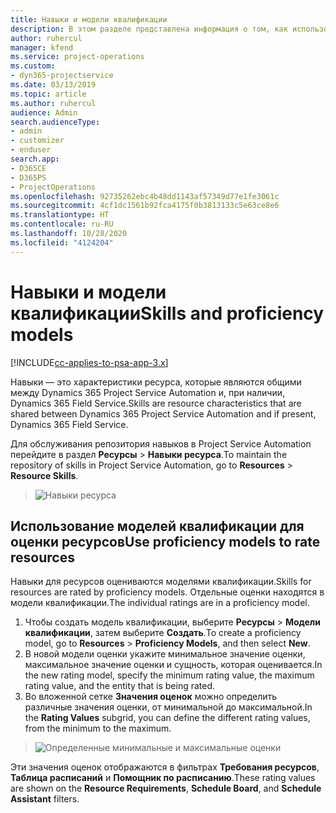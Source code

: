 ```yaml
---
title: Навыки и модели квалификации
description: В этом разделе представлена информация о том, как использовать навыки и модели квалификации.
author: ruhercul
manager: kfend
ms.service: project-operations
ms.custom:
- dyn365-projectservice
ms.date: 03/13/2019
ms.topic: article
ms.author: ruhercul
audience: Admin
search.audienceType:
- admin
- customizer
- enduser
search.app:
- D365CE
- D365PS
- ProjectOperations
ms.openlocfilehash: 92735262ebc4b48dd1143af57349d77e1fe3061c
ms.sourcegitcommit: 4cf1dc1561b92fca4175f0b3813133c5e63ce8e6
ms.translationtype: HT
ms.contentlocale: ru-RU
ms.lasthandoff: 10/28/2020
ms.locfileid: "4124204"
---
```

# <a name="skills-and-proficiency-models"></a><span data-ttu-id="d37c9-103">Навыки и модели квалификации</span><span class="sxs-lookup"><span data-stu-id="d37c9-103">Skills and proficiency models</span></span>

[!INCLUDE[cc-applies-to-psa-app-3.x](../includes/cc-applies-to-psa-app-3x.md)]

<span data-ttu-id="d37c9-104">Навыки — это характеристики ресурса, которые являются общими между Dynamics 365 Project Service Automation и, при наличии, Dynamics 365 Field Service.</span><span class="sxs-lookup"><span data-stu-id="d37c9-104">Skills are resource characteristics that are shared between Dynamics 365 Project Service Automation and if present, Dynamics 365 Field Service.</span></span> 

<span data-ttu-id="d37c9-105">Для обслуживания репозитория навыков в Project Service Automation перейдите в раздел **Ресурсы** \> **Навыки ресурса**.</span><span class="sxs-lookup"><span data-stu-id="d37c9-105">To maintain the repository of skills in Project Service Automation, go to **Resources** \> **Resource Skills**.</span></span> 

> ![Навыки ресурса](media/Resource-Management-image84.png)

## <a name="use-proficiency-models-to-rate-resources"></a><span data-ttu-id="d37c9-107">Использование моделей квалификации для оценки ресурсов</span><span class="sxs-lookup"><span data-stu-id="d37c9-107">Use proficiency models to rate resources</span></span>

<span data-ttu-id="d37c9-108">Навыки для ресурсов оцениваются моделями квалификации.</span><span class="sxs-lookup"><span data-stu-id="d37c9-108">Skills for resources are rated by proficiency models.</span></span> <span data-ttu-id="d37c9-109">Отдельные оценки находятся в модели квалификации.</span><span class="sxs-lookup"><span data-stu-id="d37c9-109">The individual ratings are in a proficiency model.</span></span> 

1. <span data-ttu-id="d37c9-110">Чтобы создать модель квалификации, выберите **Ресурсы** \> **Модели квалификации**, затем выберите **Создать**.</span><span class="sxs-lookup"><span data-stu-id="d37c9-110">To create a proficiency model, go to **Resources** \> **Proficiency Models**, and then select **New**.</span></span>
2. <span data-ttu-id="d37c9-111">В новой модели оценки укажите минимальное значение оценки, максимальное значение оценки и сущность, которая оценивается.</span><span class="sxs-lookup"><span data-stu-id="d37c9-111">In the new rating model, specify the minimum rating value, the maximum rating value, and the entity that is being rated.</span></span>
3. <span data-ttu-id="d37c9-112">Во вложенной сетке **Значения оценок** можно определить различные значения оценки, от минимальной до максимальной.</span><span class="sxs-lookup"><span data-stu-id="d37c9-112">In the **Rating Values** subgrid, you can define the different rating values, from the minimum to the maximum.</span></span>

> ![Определенные минимальные и максимальные оценки](media/Resource-Management-image85.png)

<span data-ttu-id="d37c9-114">Эти значения оценок отображаются в фильтрах **Требования ресурсов**, **Таблица расписаний** и **Помощник по расписанию**.</span><span class="sxs-lookup"><span data-stu-id="d37c9-114">These rating values are shown on the **Resource Requirements**, **Schedule Board**, and **Schedule Assistant** filters.</span></span>
